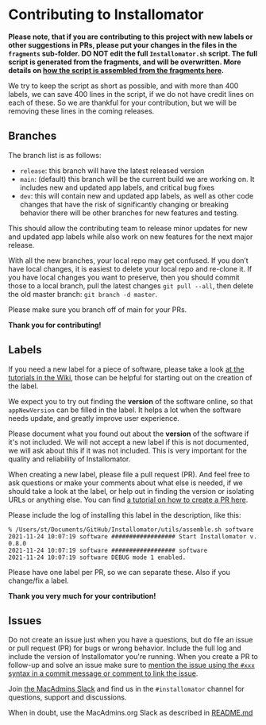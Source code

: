 # Contributing to Installomator

__Please note, that if you are contributing to this project with new labels or other suggestions in PRs, please put your changes in the files in the `fragments` sub-folder. DO NOT edit the full `Installomator.sh` script. The full script is generated from the fragments, and will be overwritten. More details on [how the script is assembled from the fragments here](https://github.com/Installomator/Installomator/tree/main/utils#how-to-assemble-installomatorsh).__

We try to keep the script as short as possible, and with more than 400 labels, we can save 400 lines in the script, if we do not have credit lines on each of these. So we are thankful for your contribution, but we will be removing these lines in the coming releases.

## Branches

The branch list is as follows:

- `release`: this branch will have the latest released version
- `main`: (default) this branch will be the current build we are working on. It includes new and updated app labels, and critical bug fixes
- `dev`: this will contain new and updated app labels, as well as other code changes that have the risk of significantly changing or breaking behavior
there will be other branches for new features and testing.

This should allow the contributing team to release minor updates for new and updated app labels while also work on new features for the next major release.

With all the new branches, your local repo may get confused. If you don’t have local changes, it is easiest to delete your local repo and re-clone it. If you have local changes you want to preserve, then you should commit those to a local branch, pull the latest changes `git pull --all`, then delete the old master branch: `git branch -d master`.

Please make sure you branch off of main for your PRs.

__Thank you for contributing!__

## Labels

If you need a new label for a piece of software, please take a look [at the tutorials in the Wiki](https://github.com/Installomator/Installomator/wiki#tutorials), those can be helpful for starting out on the creation of the label.

We expect you to try out finding the __version__ of the software online, so that `appNewVersion` can be filled in the label. It helps a lot when the software needs update, and greatly improve user experience.

Please document what you found out about the __version__ of the software if it's not included. We will not accept a new label if this is not documented, we will ask about this if it was not included. This is very important for the quality and reliability of Installomator.

When creating a new label, please file a pull request (PR). And feel free to ask questions or make your comments about what else is needed, if we should take a look at the label, or help out in finding the version or isolating URLs or anything else. You can find [a tutorial on how to create a PR here](https://github.com/Installomator/Installomator/wiki/GitHub-howto-create-PRs).

Please include the log of installing this label in the description, like this:
```
% /Users/st/Documents/GitHub/Installomator/utils/assemble.sh software
2021-11-24 10:07:19 software ################## Start Installomator v. 0.8.0
2021-11-24 10:07:19 software ################## software
2021-11-24 10:07:19 software DEBUG mode 1 enabled.
```

Please have one label per PR, so we can separate these. Also if you change/fix a label.

__Thank you very much for your contribution!__


## Issues

Do not create an issue just when you have a questions, but do file an issue or pull request (PR) for bugs or wrong behavior. Include the full log and include the version of Installomator you're running. When you create a PR to follow-up and solve an issue make sure to [mention the issue using the `#xxx` syntax in a commit message or comment to link the issue](https://docs.github.com/en/issues/tracking-your-work-with-issues/linking-a-pull-request-to-an-issue).

Join [the MacAdmins Slack](https://macadmins.org) and find us in the `#installomator` channel for questions, support and discussions. 

When in doubt, use the MacAdmins.org Slack as described in [README.md](https://github.com/Installomator/Installomator/)
